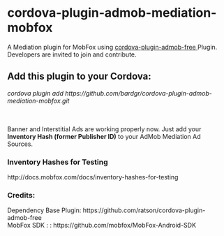 # cordova-plugin-admob-mediation-mobfox
A Mediation plugin for MobFox using
<a href='https://github.com/ratson/cordova-plugin-admob-free'>
  cordova-plugin-admob-free
</a> Plugin. Developers are invited to join and contribute.

<h2>Add this plugin to your Cordova:</h2>
<i>cordova plugin add https://github.com/bardgr/cordova-plugin-admob-mediation-mobfox.git</i>

<br><br>
Banner and Interstitial Ads are working properly now. Just add your <b>Inventory Hash (former Publisher ID)</b> to your AdMob Mediation Ad Sources.

<h3>Inventory Hashes for Testing</h3>
http://docs.mobfox.com/docs/inventory-hashes-for-testing

<h3>Credits:</h3>
Dependency Base Plugin:
https://github.com/ratson/cordova-plugin-admob-free
<br>
MobFox SDK : :
https://github.com/mobfox/MobFox-Android-SDK
